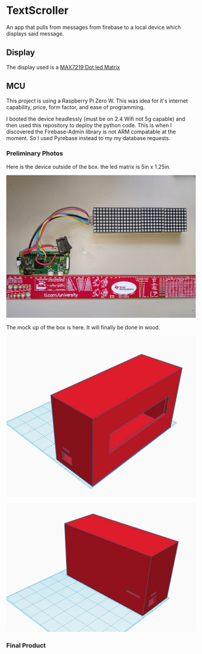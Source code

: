 # TextScroller
An app that pulls from messages from firebase to a local device which displays said message. 

## Display 
The display used is a [MAX7219 Dot led Matrix](https://www.amazon.com/gp/product/B07T639GZF/ref=ppx_yo_dt_b_asin_image_o01_s00?ie=UTF8&psc=1)

## MCU
This project is using a Raspberry Pi Zero W. This was idea for it's internet capability, price, form factor, and ease of programming.
 
I booted the device headlessly (must be on 2.4 Wifi not 5g capable) and then used this repository to deploy the python code. This is when I discovered the Firebase-Admin library is not ARM compatable at the moment. So I used Pyrebase instead to my my database requests.

### Preliminary Photos
Here is the device outside of the box. the led matrix is 5in x 1.25in.

![Preliminary photo not in box](./assets/prelim.jpg)

The mock up of the box is here. It will finally be done in wood.

![Box front left](./assets/boxmock1.jpg)

![Box back left](./assets/boxmock2.jpg)

### Final Product

